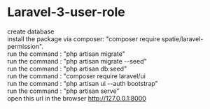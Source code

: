 # Laravel-3-user-role

create database <br>
install the package via composer: "composer require spatie/laravel-permission". <br>
run the command : "php artisan migrate" <br>
run the command : "php artisan migrate --seed" <br>
run the command : "php artisan db:seed" <br>
run the command : "composer require laravel/ui <br>
run the command : "php artisan ui --auth bootstrap" <br>
run the command : "php artisan serve" <br>
open this url in the browser http://127.0.0.1:8000
